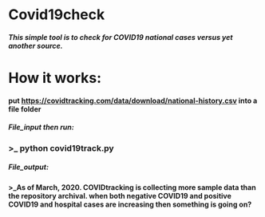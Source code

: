 # Covid19check
##### This simple tool is to check for COVID19 national cases versus yet another source. 

# How it works: 
#### put https://covidtracking.com/data/download/national-history.csv into a file folder
##### File_input then run:

### >_ python covid19track.py 

##### File_output:

#### >_As of March, 2020. COVIDtracking is collecting more sample data than the repository archival. when both negative COVID19 and positive COVID19 and hospital cases are increasing then something is going on?
